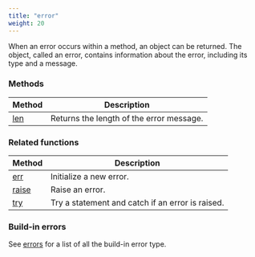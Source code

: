 ```yaml
---
title: "error"
weight: 20
---
```


When an error occurs within a method, an object can be returned. The object, called an error, contains information about the error, including its type and a message.

### Methods

Method | Description
------ | -----------
[len](./len) | Returns the length of the error message.

### Related functions

Method | Description
------ | -----------
[err](../../collection-api/err) | Initialize a new error.
[raise](../../collection-api/raise) | Raise an error.
[try](../../collection-api/try) | Try a statement and catch if an error is raised.


### Build-in errors
See [errors](../../errors) for a list of all the build-in error type.